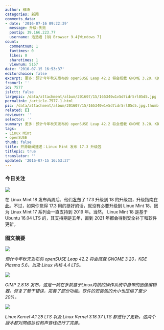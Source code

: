 ```yaml
---
author: 棣琦
categories: 新闻
comments_data:
- date: '2016-07-16 09:22:39'
  message: 升级-失败
  postip: 39.166.223.77
  username: 浩浩君 [QQ Browser 9.4|Windows 7]
count:
  commentnum: 1
  favtimes: 0
  likes: 0
  sharetimes: 1
  viewnum: 5157
date: '2016-07-15 16:53:37'
editorchoice: false
excerpt: 更多：预计今年秋天发布的 openSUSE Leap 42.2 将会搭载 GNOME 3.20，KDE Plasma 5.6。
fromurl: ''
id: 7577
islctt: false
largepic: /data/attachment/album/201607/15/165340w1v5d7idr5rl05d5.jpg
permalink: /article-7577-1.html
pic: /data/attachment/album/201607/15/165340w1v5d7idr5rl05d5.jpg.thumb.jpg
related: []
reviewer: ''
selector: ''
summary: 更多：预计今年秋天发布的 openSUSE Leap 42.2 将会搭载 GNOME 3.20，KDE Plasma 5.6。
tags:
- Linux Mint
- openSUSE
thumb: false
title: 开源新闻速递：Linux Mint 发布 17.3 升级包
titlepic: true
translator: ''
updated: '2016-07-15 16:53:37'
---
```


### 今日关注


![](/data/attachment/album/201607/15/165340w1v5d7idr5rl05d5.jpg)


在 Linux Mint 18 发布两周后，他们[发布](http://blog.linuxmint.com/?p=3068)了 17.3 升级到 18 的升级包，升级指南[在此](https://community.linuxmint.com/tutorial/view/2316)。不过，如果你觉得 17.3 用的挺好的话，就没有必要升级到 Linux Mint 18，因为 Linux Mint 17 系列会一直支持到 2019 年。当然， Linux Mint 18 是基于 Ubuntu 16.04 LTS 的，其支持期是五年，直到 2021 年都会得到安全补丁和软件更新。


### 图文摘要


![](/data/attachment/album/201607/15/164933cnwxm8x5x8xxirdm.jpg)


*预计今年秋天发布的 openSUSE Leap 42.2 将会搭载 GNOME 3.20，KDE Plasma 5.6，以及 Linux 内核 4.4 LTS。*


![](/data/attachment/album/201607/15/165026nmzabx1wjkcwbawc.jpg)


*GIMP 2.8.18 发布，这是一款在多款基于Linux内核的操作系统中自带的图像编辑器。修复了若干错误，完善了部分功能。软件的安装包的大小也压缩了至少20%。*


![](/data/attachment/album/201607/15/165210r9rc171zj3n7j1lx.jpg)


*Linux Kernel 4.1.28 LTS 以及 Linux Kernel 3.18.37 LTS 都进行了更新。这两个版本都对网络协议和声音栈进行了完善。*